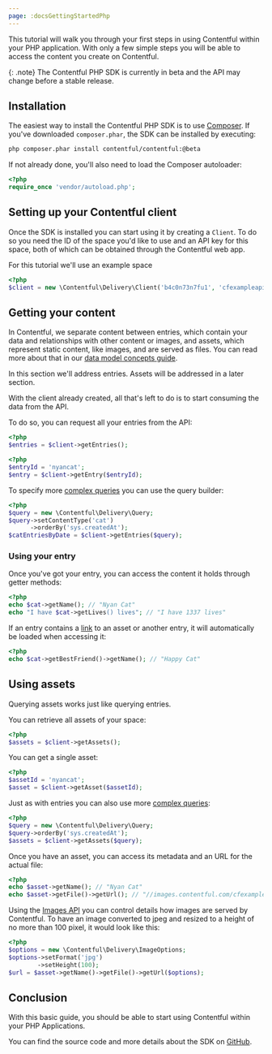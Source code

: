 ```yaml
---
page: :docsGettingStartedPhp
---
```


This tutorial will walk you through your first steps in using Contentful within your PHP application.
With only a few simple steps you will be able to access the content you create on Contentful.

{: .note}
The Contentful PHP SDK is currently in beta and the API may change before a stable release.

## Installation

The easiest way to install the Contentful PHP SDK is to use [Composer][2]. If you've downloaded
`composer.phar`, the SDK can be installed by executing:

~~~ bash
php composer.phar install contentful/contentful:@beta
~~~

If not already done, you'll also need to load the Composer autoloader:

~~~ php
<?php
require_once 'vendor/autoload.php';
~~~

## Setting up your Contentful client

Once the SDK is installed you can start using it by creating a `Client`. To do so you need the ID of the space you'd
like to use and an API key for this space, both of which can be obtained through the Contentful web app.

For this tutorial we'll use an example space

~~~ php
<?php
$client = new \Contentful\Delivery\Client('b4c0n73n7fu1', 'cfexampleapi');
~~~

## Getting your content

In Contentful, we separate content between entries, which contain your data and relationships with other
content or images, and assets, which represent static content, like images, and are served as files. You can read more
about that in our [data model concepts guide][3].

In this section we'll address entries. Assets will be addressed in a later section.

With the client already created, all that's left to do is to start consuming the data from the API.

To do so, you can request all your entries from the API:

~~~ php
<?php
$entries = $client->getEntries();
~~~

~~~ php
<?php
$entryId = 'nyancat';
$entry = $client->getEntry($entryId);
~~~

To specify more [complex queries][4] you can use the query builder:

~~~ php
<?php
$query = new \Contentful\Delivery\Query;
$query->setContentType('cat')
      ->orderBy('sys.createdAt');
$catEntriesByDate = $client->getEntries($query);
~~~

### Using your entry

Once you've got your entry, you can access the content it holds through getter methods:

~~~ php
<?php
echo $cat->getName(); // "Nyan Cat"
echo "I have $cat->getLives() lives"; // "I have 1337 lives"
~~~

If an entry contains a [link][5] to an asset or another entry, it will automatically be loaded when accessing it:

~~~ php
<?php
echo $cat->getBestFriend()->getName(); // "Happy Cat"
~~~

## Using assets

Querying assets works just like querying entries.

You can retrieve all assets of your space:

~~~ php
<?php
$assets = $client->getAssets();
~~~

You can get a single asset:

~~~ php
<?php
$assetId = 'nyancat';
$asset = $client->getAsset($assetId);
~~~

Just as with entries you can also use more [complex queries][6]:

~~~ php
<?php
$query = new \Contentful\Delivery\Query;
$query->orderBy('sys.createdAt');
$assets = $client->getAssets($query);
~~~

Once you have an asset, you can access its metadata and an URL for the actual file:

~~~ php
<?php
echo $asset->getName(); // "Nyan Cat"
echo $asset->getFile()->getUrl(); // "//images.contentful.com/cfexampleapi/4gp6taAwW4CmSgumq2ekUm/9da0cd1936871b8d72343e895a00d611/Nyan_cat_250px_frame.png"
~~~

Using the [Images API][7] you can control details how images are served by Contentful. To have an image converted to
jpeg and resized to a height of no more than 100 pixel, it would look like this:

~~~ php
<?php
$options = new \Contentful\Delivery\ImageOptions;
$options->setFormat('jpg')
        ->setHeight(100);
$url = $asset->getName()->getFile()->getUrl($options);
~~~

## Conclusion

With this basic guide, you should be able to start using Contentful within your PHP Applications.

You can find the source code and more details about the SDK on [GitHub][1].

[1]: https://github.com/contentful/contentful.php
[2]: https://getcomposer.org
[3]: /developers/docs/concepts/content-model/
[4]: /developers/docs/references/content-delivery-api/#/reference/search-parameters
[5]: /developers/docs/concepts/links/
[6]: /developers/docs/references/content-delivery-api/#/reference/search-parameters/filtering-assets-by-mime-type
[7]: /developers/docs/references/images-api/
